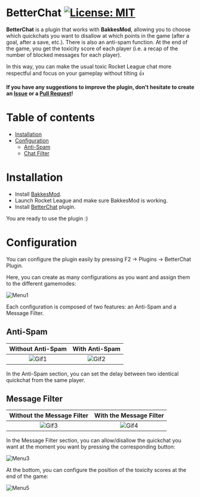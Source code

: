 # BetterChat [![License: MIT](https://img.shields.io/badge/License-MIT-yellow.svg)](https://opensource.org/licenses/MIT)

**BetterChat** is a plugin that works with **BakkesMod**, allowing you to choose which quickchats you want to disallow at which points in the game (after a goal, after a save, etc.). There is also an anti-spam function. At the end of the game, you get the toxicity score of each player (i.e. a recap of the number of blocked messages for each player).

In this way, you can make the usual toxic Rocket League chat more respectful and focus on your gameplay without tilting 👍

**If you have any suggestions to improve the plugin, don't hesitate to create an [Issue](https://github.com/JulienML/BetterChat/issues) or a [Pull Request](https://github.com/JulienML/BetterChat/pulls)!**

# Table of contents

* [Installation](#installation)
* [Configuration](#configuration)
    * [Anti-Spam](#anti-spam)
    * [Chat Filter](#chat-filter)

# Installation

- Install [BakkesMod](https://www.bakkesmod.com/download.php).
- Launch Rocket League and make sure BakkesMod is working.
- Install [BetterChat](https://bakkesplugins.com/plugins/view/416) plugin.

You are ready to use the plugin :)

#  Configuration

You can configure the plugin easily by pressing F2 -> Plugins -> BetterChat Plugin.

Here, you can create as many configurations as you want and assign them to the different gamemodes:

![Menu1](https://github.com/user-attachments/assets/184db644-d443-443c-9ee7-929d249f9867)

Each configuration is composed of two features: an Anti-Spam and a Message Filter.

## Anti-Spam

| Without Anti-Spam | With Anti-Spam |
| :-------------: |:-------------:|
| ![Gif1](https://user-images.githubusercontent.com/108280870/297385991-b60ccd7b-1461-4352-8a42-d5d43518d679.gif) | ![Gif2](https://user-images.githubusercontent.com/108280870/297386150-fafc56e7-0464-4811-8598-7d1d8c21db53.gif) |

In the Anti-Spam section, you can set the delay between two identical quickchat from the same player.

## Message Filter

| Without the Message Filter | With the Message Filter |
| :-------------: |:-------------:|
| ![Gif3](https://user-images.githubusercontent.com/108280870/297386506-b0152ce6-dd2c-41ab-b528-f302037bab8c.gif) | ![Gif4](https://user-images.githubusercontent.com/108280870/297386316-dc14da4c-5fab-49f0-ae75-6e4aec44fe33.gif) |

In the Message Filter section, you can allow/disallow the quickchat you want at the moment you want by pressing the corresponding button:

![Menu3](https://github.com/JulienML/BetterChat/assets/108280870/12da1a67-6017-4221-8529-1a4e5d4140c8)

At the bottom, you can configure the position of the toxicity scores at the end of the game:

![Menu5](https://github.com/JulienML/BetterChat/assets/108280870/4fdb965d-8cb5-4e34-a509-7903a4f9eba5)